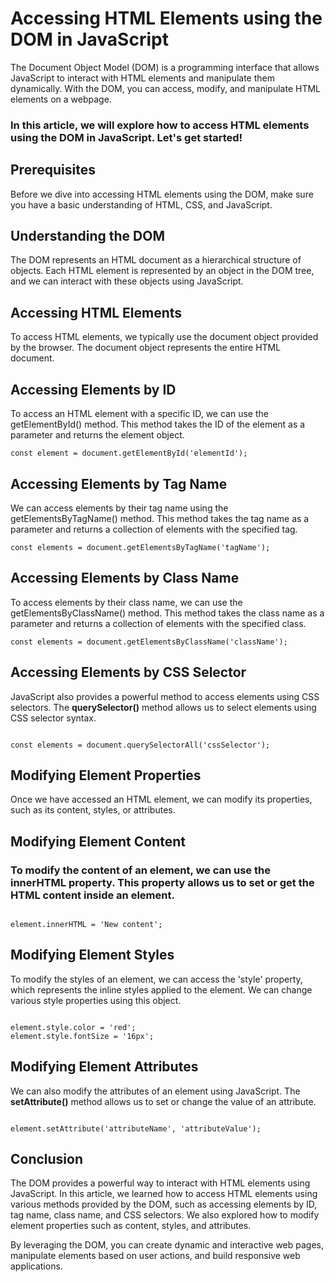 # Accessing HTML Elements using the DOM in JavaScript
The Document Object Model (DOM) is a programming interface that allows JavaScript to interact with HTML elements and manipulate them dynamically. With the DOM, you can access, modify, and manipulate HTML elements on a webpage.

### In this article, we will explore how to access HTML elements using the DOM in JavaScript. Let's get started!

## Prerequisites
Before we dive into accessing HTML elements using the DOM, make sure you have a basic understanding of HTML, CSS, and JavaScript.

## Understanding the DOM
The DOM represents an HTML document as a hierarchical structure of objects. Each HTML element is represented by an object in the DOM tree, and we can interact with these objects using JavaScript.

## Accessing HTML Elements
To access HTML elements, we typically use the document object provided by the browser. The document object represents the entire HTML document.

## Accessing Elements by ID
To access an HTML element with a specific ID, we can use the getElementById() method. This method takes the ID of the element as a parameter and returns the element object.

```
const element = document.getElementById('elementId');

```

## Accessing Elements by Tag Name

We can access elements by their tag name using the getElementsByTagName() method. This method takes the tag name as a parameter and returns a collection of elements with the specified tag.

```
const elements = document.getElementsByTagName('tagName');

```

## Accessing Elements by Class Name
To access elements by their class name, we can use the getElementsByClassName() method. This method takes the class name as a parameter and returns a collection of elements with the specified class.

```
const elements = document.getElementsByClassName('className');
```

## Accessing Elements by CSS Selector
JavaScript also provides a powerful method to access elements using CSS selectors. The **querySelector()** method allows us to select elements using CSS selector syntax.

```

const elements = document.querySelectorAll('cssSelector');

```

## Modifying Element Properties
Once we have accessed an HTML element, we can modify its properties, such as its content, styles, or attributes.

## Modifying Element Content
### To modify the content of an element, we can use the **innerHTML** property. This property allows us to set or get the HTML content inside an element.

```

element.innerHTML = 'New content';

```

## Modifying Element Styles
To modify the styles of an element, we can access the 'style' property, which represents the inline styles applied to the element. We can change various style properties using this object.

```

element.style.color = 'red';
element.style.fontSize = '16px';

```

## Modifying Element Attributes
We can also modify the attributes of an element using JavaScript. The **setAttribute()** method allows us to set or change the value of an attribute.

```

element.setAttribute('attributeName', 'attributeValue');

```


## Conclusion
The DOM provides a powerful way to interact with HTML elements using JavaScript. In this article, we learned how to access HTML elements using various methods provided by the DOM, such as accessing elements by ID, tag name, class name, and CSS selectors. We also explored how to modify element properties such as content, styles, and attributes.

By leveraging the DOM, you can create dynamic and interactive web pages, manipulate elements based on user actions, and build responsive web applications.
